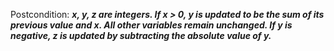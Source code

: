Postcondition: ***x, y, z are integers. If x > 0, y is updated to be the sum of its previous value and x. All other variables remain unchanged. If y is negative, z is updated by subtracting the absolute value of y.***